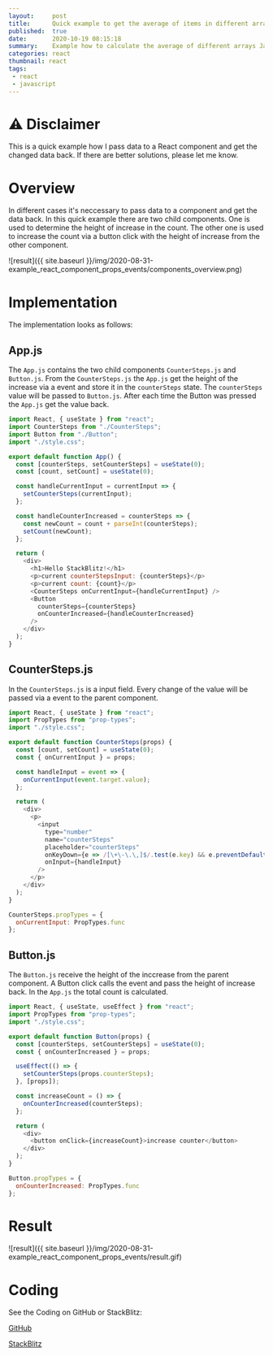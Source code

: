 ```yaml
---
layout:     post
title:      Quick example to get the average of items in different arrays
published:  true
date:       2020-10-19 08:15:18
summary:    Example how to calculate the average of different arrays Javascript (map, reduce, concat, ...)
categories: react
thumbnail: react
tags:
 - react
 - javascript
---
```


# ⚠ Disclaimer

This is a quick example how I pass data to a React component and get the changed data back. If there are better solutions, please let me know.

# Overview

In different cases it's neccessary to pass data to a component and get the data back. In this quick example there are two child components. One is used to determine the height of increase in the count. The other one is used to increase the count via a button click with the height of increase from the other component.

![result]({{ site.baseurl }}/img/2020-08-31-example_react_component_props_events/components_overview.png)

# Implementation

The implementation looks as follows:

## App.js

The `App.js` contains the two child components `CounterSteps.js` and `Button.js`.
From the `CounterSteps.js` the `App.js` get the height of the increase via a event and store it in the `counterSteps` state. The `counterSteps` value will be passed to `Button.js`. After each time the Button was pressed the `App.js` get the value back.

```javascript
import React, { useState } from "react";
import CounterSteps from "./CounterSteps";
import Button from "./Button";
import "./style.css";

export default function App() {
  const [counterSteps, setCounterSteps] = useState(0);
  const [count, setCount] = useState(0);

  const handleCurrentInput = currentInput => {
    setCounterSteps(currentInput);
  };

  const handleCounterIncreased = counterSteps => {
    const newCount = count + parseInt(counterSteps);
    setCount(newCount);
  };

  return (
    <div>
      <h1>Hello StackBlitz!</h1>
      <p>current counterStepsInput: {counterSteps}</p>
      <p>current count: {count}</p>
      <CounterSteps onCurrentInput={handleCurrentInput} />
      <Button
        counterSteps={counterSteps}
        onCounterIncreased={handleCounterIncreased}
      />
    </div>
  );
}
```
## CounterSteps.js

In the `CounterSteps.js` is a input field. Every change of the value will be passed via a event to the parent component.

```javascript
import React, { useState } from "react";
import PropTypes from "prop-types";
import "./style.css";

export default function CounterSteps(props) {
  const [count, setCount] = useState(0);
  const { onCurrentInput } = props;

  const handleInput = event => {
    onCurrentInput(event.target.value);
  };

  return (
    <div>
      <p>
        <input
          type="number"
          name="counterSteps"
          placeholder="counterSteps"
          onKeyDown={e => /[\+\-\.\,]$/.test(e.key) && e.preventDefault()}
          onInput={handleInput}
        />
      </p>
    </div>
  );
}

CounterSteps.propTypes = {
  onCurrentInput: PropTypes.func
};
```
## Button.js

The `Button.js` receive the height of the inccrease from the parent component. A Button click calls the event and pass the height of increase back. In the `App.js` the total count is calculated.

```javascript
import React, { useState, useEffect } from "react";
import PropTypes from "prop-types";
import "./style.css";

export default function Button(props) {
  const [counterSteps, setCounterSteps] = useState(0);
  const { onCounterIncreased } = props;

  useEffect(() => {
    setCounterSteps(props.counterSteps);
  }, [props]);

  const increaseCount = () => {
    onCounterIncreased(counterSteps);
  };

  return (
    <div>
      <button onClick={increaseCount}>increase counter</button>
    </div>
  );
}

Button.propTypes = {
  onCounterIncreased: PropTypes.func
};
```

# Result

![result]({{ site.baseurl }}/img/2020-08-31-example_react_component_props_events/result.gif)

# Coding

See the Coding on GitHub or StackBlitz:

[GitHub](https://github.com/JohannesKonings/example-react-average-of-items-in-different-arrays)

[StackBlitz](https://stackblitz.com/edit/example-react-average-of-items-in-different-arrays)








